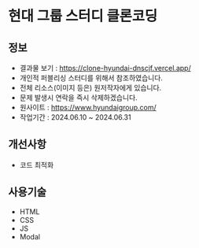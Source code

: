 # 현대 그룹 스터디 클론코딩

## 정보

- 결과물 보기 : https://clone-hyundai-dnscjf.vercel.app/
- 개인적 퍼블리싱 스터디를 위해서 참조하였습니다.
- 전체 리소스(이미지 등은) 원저작자에게 있습니다.
- 문제 발생시 연락을 즉시 삭제하겠습니다.
- 원사이트 : https://www.hyundaigroup.com/
- 작업기간 : 2024.06.10 ~ 2024.06.31

## 개선사항

- 코드 최적화

## 사용기술

- HTML
- CSS
- JS
- Modal
